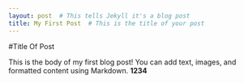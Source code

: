 ```yaml
---
layout: post  # This tells Jekyll it's a blog post
title: My First Post  # This is the title of your post
---
```


#Title Of Post

This is the body of my first blog post! You can add text, images, and formatted content using Markdown. **1234**
